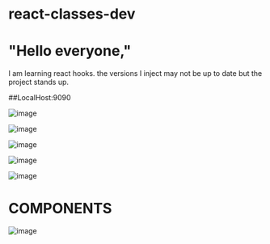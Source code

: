 # react-classes-dev

# "Hello everyone,"

I am learning react hooks. the versions I inject may not be up to date but the project stands up.


##LocalHost:9090

![image](https://user-images.githubusercontent.com/97520268/174895301-23d5074e-c8dd-4f08-967b-cd38624cbd06.png)

![image](https://user-images.githubusercontent.com/97520268/174895561-8e4d9faa-ceef-4645-8490-f746209e3308.png)

![image](https://user-images.githubusercontent.com/97520268/174895637-690d54c4-d37f-46f0-82b8-766a970b17db.png)


![image](https://user-images.githubusercontent.com/97520268/174895684-8ebd988d-db74-4c91-883d-f99886f32c81.png)


![image](https://user-images.githubusercontent.com/97520268/174895766-73bbac37-3946-4878-b667-e65cbeac42d7.png)

# COMPONENTS

![image](https://user-images.githubusercontent.com/97520268/174897238-eeeae509-d926-469f-a7fa-87c7b3778475.png)
